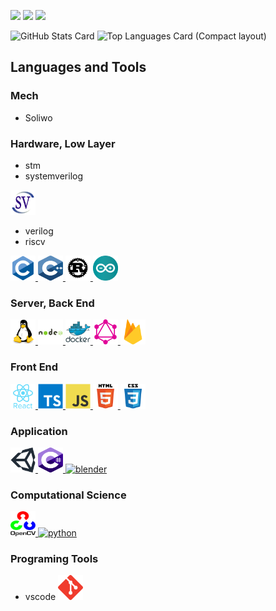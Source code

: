 [![](https://komarev.com/ghpvc/?username=kanade-k-1228)](https://github.com/kanade-k-1228)
[![](https://img.shields.io/twitter/follow/kanade_k_1228?label=Twitter&logo=twitter&style=flat)](https://twitter.com/kanade_k_1228)
[![](https://img.shields.io/github/followers/kanade-k-1228?label=follow&logo=github&style=flat)](https://github.com/kanade-k-1228)

![GitHub Stats Card](https://github-readme-stats.vercel.app/api?username=kanade-k-1228&count_private=true&show_icons=true)
![Top Languages Card (Compact layout)](https://github-readme-stats.vercel.app/api/top-langs/?username=kanade-k-1228&layout=compact)

## Languages and Tools

### Mech

- Soliwo

### Hardware, Low Layer

- stm
- systemverilog

<a href="" target="_blank"> <img src="./icons/sv.svg" alt="c" width="40" height="40"/> </a>

- verilog
- riscv

<a href="https://www.cprogramming.com/" target="_blank"> <img src="./icons/c.svg" alt="c" width="40" height="40"/> </a>
<a href="https://www.w3schools.com/cpp/" target="_blank"> <img src="./icons/cpp.svg" alt="cplusplus" width="40" height="40"/> </a>
<a href="https://www.rust-lang.org" target="_blank"> <img src="https://raw.githubusercontent.com/devicons/devicon/master/icons/rust/rust-plain.svg" alt="rust" width="40" height="40"/> </a>
<a href="https://www.arduino.cc/" target="_blank"><img src="./icons/arduino.svg" alt="arduino" width="40" height="40"/></a>



### Server, Back End

<a href="https://www.linux.org/" target="_blank"> <img src="./icons/linux.svg" alt="linux" width="40" height="40"/> </a>
<a href="https://nodejs.org" target="_blank"> <img src="./icons/nodejs.svg" alt="nodejs" width="40" height="40"/> </a>
<a href="https://www.docker.com/" target="_blank"> <img src="./icons/docker.svg" alt="docker" width="40" height="40"/> </a>
<a href="https://graphql.org" target="_blank"> <img src="./icons/graphql.svg" alt="graphql" width="40" height="40"/> </a>
<a href="https://firebase.google.com/" target="_blank"> <img src="./icons/firebase.svg" alt="firebase" width="40" height="40"/> </a> 

### Front End

<a href="https://reactjs.org/" target="_blank"> <img src="./icons/react.svg" alt="react" width="40" height="40"/> </a>
<a href="https://www.typescriptlang.org/" target="_blank"> <img src="./icons/ts.svg" alt="typescript" width="40" height="40"/> </a>
<a href="https://developer.mozilla.org/en-US/docs/Web/JavaScript" target="_blank"> <img src="./icons/js.svg" alt="javascript" width="40" height="40"/> </a>
<a href="https://www.w3.org/html/" target="_blank"> <img src="./icons/html5.svg" alt="html5" width="40" height="40"/> </a>
<a href="https://www.w3schools.com/css/" target="_blank"> <img src="./icons/css.svg" alt="css3" width="40" height="40"/> </a>

### Application

<a href="https://unity.com/" target="_blank"> <img src="./icons/unity3d-icon.svg" alt="unity" width="40" height="40"/> </a>
<a href="https://www.w3schools.com/cs/" target="_blank"> <img src="./icons/cs.svg" alt="csharp" width="40" height="40"/> </a>
<a href="https://www.blender.org/" target="_blank"> <img src="./icons/blender.svg" alt="blender" width="40" height="40"/></a>


### Computational Science

<a href="https://opencv.org/" target="_blank"> <img src="./icons/opencv.svg" alt="opencv" width="40" height="40"/> </a> 
<a href="https://www.python.org" target="_blank"> <img src="./icons/python.svg" alt="python" width="40" height="40"/> </a>    


### Programing Tools 

- vscode
<a href="https://git-scm.com/" target="_blank"> <img src="./icons/git.svg" alt="git" width="40" height="40"/> </a>
